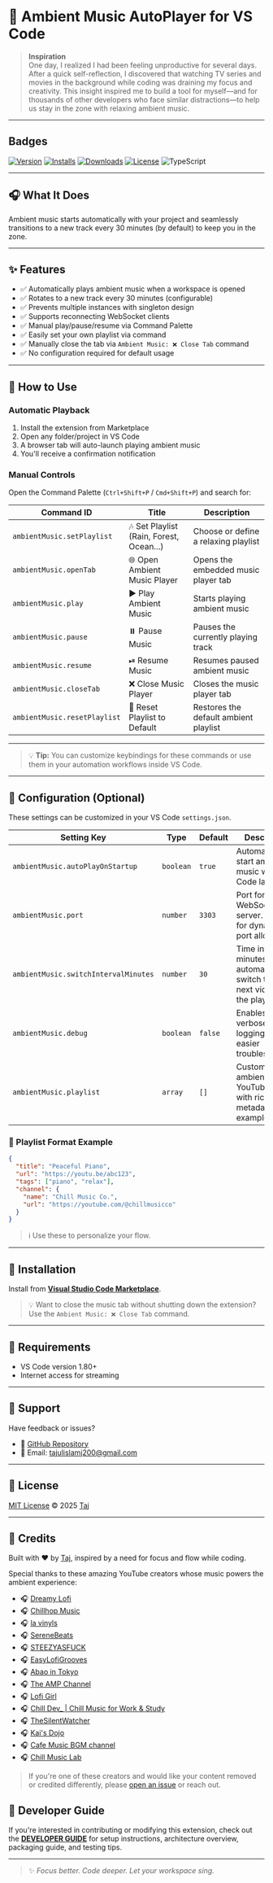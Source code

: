# 🎵 Ambient Music AutoPlayer for VS Code

> **Inspiration**  
> One day, I realized I had been feeling unproductive for several days. After a quick self-reflection, I discovered that watching TV series and movies in the background while coding was draining my focus and creativity. This insight inspired me to build a tool for myself—and for thousands of other developers who face similar distractions—to help us stay in the zone with relaxing ambient music.

---
## Badges

[![Version](https://img.shields.io/visual-studio-marketplace/v/taj154dev.ambient-music-vs-extension)](https://marketplace.visualstudio.com/items?itemName=taj154dev.ambient-music-vs-extension)
[![Installs](https://img.shields.io/visual-studio-marketplace/i/taj154dev.ambient-music-vs-extension)](https://marketplace.visualstudio.com/items?itemName=taj154dev.ambient-music-vs-extension)
[![Downloads](https://img.shields.io/visual-studio-marketplace/d/taj154dev.ambient-music-vs-extension)](https://marketplace.visualstudio.com/items?itemName=taj154dev.ambient-music-vs-extension)
[![License](https://img.shields.io/github/license/taj54/ambient-music-vs-extension)](https://github.com/taj54/ambient-music-vs-extension/blob/main/LICENSE)
![TypeScript](https://img.shields.io/badge/built_with-TypeScript-3178c6?logo=typescript&logoColor=white)

---

## 🎧 What It Does

Ambient music starts automatically with your project and seamlessly transitions to a new track every 30 minutes (by default) to keep you in the zone.

---

## ✨ Features

- ✅ Automatically plays ambient music when a workspace is opened
- ✅ Rotates to a new track every 30 minutes (configurable)
- ✅ Prevents multiple instances with singleton design
- ✅ Supports reconnecting WebSocket clients
- ✅ Manual play/pause/resume via Command Palette
- ✅ Easily set your own playlist via command
- ✅ Manually close the tab via `Ambient Music: ❌ Close Tab` command
- ✅ No configuration required for default usage

---

## 🚀 How to Use

### Automatic Playback

1. Install the extension from Marketplace
2. Open any folder/project in VS Code
3. A browser tab will auto-launch playing ambient music
4. You'll receive a confirmation notification

### Manual Controls

Open the Command Palette (`Ctrl+Shift+P` / `Cmd+Shift+P`) and search for:


| Command ID                      | Title                                                  | Description                            |
|--------------------------------|---------------------------------------------------------|----------------------------------------|
| `ambientMusic.setPlaylist`     | 🎶 Set Playlist (Rain, Forest, Ocean...)               | Choose or define a relaxing playlist   |
| `ambientMusic.openTab`         | 🌐 Open Ambient Music Player                            | Opens the embedded music player tab    |
| `ambientMusic.play`            | ▶️ Play Ambient Music                                   | Starts playing ambient music           |
| `ambientMusic.pause`           | ⏸️ Pause Music                                          | Pauses the currently playing track     |
| `ambientMusic.resume`          | ⏯ Resume Music                                          | Resumes paused ambient music           |
| `ambientMusic.closeTab`        | ❌ Close Music Player                                   | Closes the music player tab            |
| `ambientMusic.resetPlaylist`   | 🔄 Reset Playlist to Default                            | Restores the default ambient playlist  |


---
> 💡 **Tip:** You can customize keybindings for these commands or use them in your automation workflows inside VS Code.

---

## 🔧 Configuration (Optional)

These settings can be customized in your VS Code `settings.json`.


| Setting Key                                | Type      | Default | Description                                                                                      |
|-------------------------------------------|-----------|---------|--------------------------------------------------------------------------------------------------|
| `ambientMusic.autoPlayOnStartup`          | `boolean` | `true` | Automatically start ambient music when VS Code launches.                                         |
| `ambientMusic.port`                       | `number`  | `3303`  | Port for the WebSocket server. Set to `0` for dynamic port allocation.                          |
| `ambientMusic.switchIntervalMinutes`      | `number`  | `30`    | Time interval (in minutes) to automatically switch to the next video in the playlist.           |
| `ambientMusic.debug`                      | `boolean` | `false` | Enables verbose debug logging for easier troubleshooting.                                        |
| `ambientMusic.playlist`                   | `array`   | `[]`    | Custom list of ambient YouTube videos with rich metadata. See example below.                    |

### 🎵 Playlist Format Example

```json
{
  "title": "Peaceful Piano",
  "url": "https://youtu.be/abc123",
  "tags": ["piano", "relax"],
  "channel": {
    "name": "Chill Music Co.",
    "url": "https://youtube.com/@chillmusicco"
  }
}

```

> ℹ️ Use these to personalize your flow.

---


## 📁 Installation

Install from [**Visual Studio Code Marketplace**](https://marketplace.visualstudio.com/items?itemName=taj154dev.ambient-music-vs-extension).

> 💡 Want to close the music tab without shutting down the extension? Use the `Ambient Music: ❌ Close Tab` command.

---

## 🔗 Requirements

- VS Code version 1.80+
- Internet access for streaming

---

## 🐛 Support

Have feedback or issues?

- 📂 [GitHub Repository](https://github.com/taj54/ambient-music-vs-extension)
- 📧 Email: [tajulislamj200@gmail.com](mailto:tajulislamj200@gmail.com)

---

## 💼 License

[MIT License](LICENSE) © 2025 [Taj](https://github.com/taj54)

---

## 💬 Credits

Built with ❤️ by [Taj](https://github.com/taj54), inspired by a need for focus and flow while coding.

Special thanks to these amazing YouTube creators whose music powers the ambient experience:

- 🎧 [Dreamy Lofi](https://www.youtube.com/@Mellow_lofi)
- 🎧 [Chillhop Music](https://www.youtube.com/@ChillhopMusic)
- 🎧 [la vinyls](https://www.youtube.com/@lavinyls)
- 🎧 [SereneBeats](https://www.youtube.com/@SereneBeatsRelax)
- 🎧 [STEEZYASFUCK](https://www.youtube.com/@steezyasfvck)
- 🎧 [EasyLofiGrooves](https://www.youtube.com/@EasyLofiGrooves)
- 🎧 [Abao in Tokyo](https://www.youtube.com/@abaointokyo)
- 🎧 [The AMP Channel](https://www.youtube.com/@TheAMPProject)
- 🎧 [Lofi Girl](https://www.youtube.com/@LofiGirl)
- 🎧 [Chill Dev_ | Chill Music for Work & Study](https://www.youtube.com/@ChillDevIO)
- 🎧 [TheSilentWatcher](https://www.youtube.com/@TheSilentWatcher)
- 🎧 [Kai's Dojo](https://www.youtube.com/@KaisDojo31)
- 🎧 [Cafe Music BGM channel](https://www.youtube.com/@cafemusicbgmchannel)
- 🎧 [Chill Music Lab](https://www.youtube.com/@MusicLabChill)

> If you're one of these creators and would like your content removed or credited differently, please [open an issue](https://github.com/taj54/ambient-music-vs-extension/issues) or reach out.

## 🧰 Developer Guide

If you're interested in contributing or modifying this extension, check out the [**DEVELOPER GUIDE**](./DEVELOPER.md) for setup instructions, architecture overview, packaging guide, and testing tips.

---

> ✨ _Focus better. Code deeper. Let your workspace sing._
